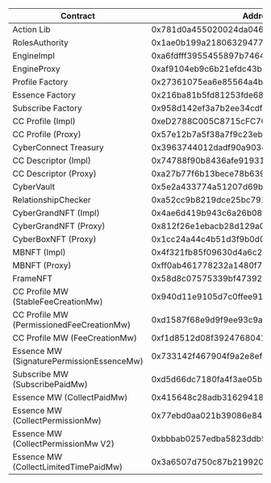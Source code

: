 | Contract                                  | Address                                    |
| ----------------------------------------- | ------------------------------------------ |
| Action Lib                                | 0x781d0a455020024da046f823d9ea076b76a873f3 |
| RolesAuthority                            | 0x1ae0b199a2180632947721d9c5ebc9daf0ec10e5 |
| EngineImpl                                | 0xa6fdfff3955455897b746432f945eab3b5fb5c1f |
| EngineProxy                               | 0xaf9104eb9c6b21efdc43baaaee70662d6cce8798 |
| Profile Factory                           | 0x27361075ea6e85564a4b00f5828235fc4c8c2e32 |
| Essence Factory                           | 0x216ba81b5fd81253fde6888039c6001d6f891efb |
| Subscribe Factory                         | 0x958d142ef3a7b2ee34cdf1f81c135fb91a454a5c |
| CC Profile (Impl)                         | 0xeD2788C005C8715cFC7C2A29fF81B40b479Cc6fb |
| CC Profile (Proxy)                        | 0x57e12b7a5f38a7f9c23ebd0400e6e53f2a45f271 |
| CyberConnect Treasury                     | 0x3963744012dadf90a9034ea1068f53108b1a3834 |
| CC Descriptor (Impl)                      | 0x74788f90b8436afe91931c17a01023bce5d89c0f |
| CC Descriptor (Proxy)                     | 0xa27b77f6b13bece78b63925edb3b35df495fdf8e |
| CyberVault                                | 0x5e2a433774a51207d69bb432898b3626e20cda66 |
| RelationshipChecker                       | 0xa52cc9b8219dce25bc791a8b253dec61f16d5ff0 |
| CyberGrandNFT (Impl)                      | 0x4ae6d419b943c6a26b08f8969d5feb987b4e6deb |
| CyberGrandNFT (Proxy)                     | 0x812f26e1ebacb28d129a02bce016098154335ebd |
| CyberBoxNFT (Proxy)                       | 0x1cc24a44c4b51d3f9b0d0f5bdcf95b0f385b154f |
| MBNFT (Impl)                              | 0x4f321fb85f09630d4a6c2295c89da39b4a6f791c |
| MBNFT (Proxy)                             | 0xff0ab461778232a1480f7886ea1e2abd3324f338 |
| FrameNFT                                  | 0x58d8c07575339bf47392ad2bd0aeb9955f8495cf |
| CC Profile MW (StableFeeCreationMw)       | 0x940d11e9105d7c0ffee91e5e6b2375e3a58ec18a |
| CC Profile MW (PermissionedFeeCreationMw) | 0xd1587f68e9d9f9ee93c9aa6fc60c7da414e90818 |
| CC Profile MW (FeeCreationMw)             | 0xf1d8512d08f3924768041d1063ef5517ca867f0d |
| Essence MW (SignaturePermissionEssenceMw) | 0x733142f467904f9a2e8efa0119523d3cc7a99b0b |
| Subscribe MW (SubscribePaidMw)            | 0xd5d66dc7180fa4f3ae05b66ee34793146db6e3e9 |
| Essence MW (CollectPaidMw)                | 0x415648c28adb31629418498264f55d54e4c324db |
| Essence MW (CollectPermissionMw)          | 0x77ebd0aa021b39086e84b9d3afeb738cbbfe16fd |
| Essence MW (CollectPermissionMw V2)       | 0xbbbab0257edba5823ddb5aa62c08f07bd0d302d9 |
| Essence MW (CollectLimitedTimePaidMw)     | 0x3a6507d750c87b219920879f9e01fdd512580872 |
